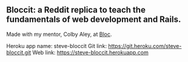 ## Bloccit: a Reddit replica to teach the fundamentals of web development and Rails.
Made with my mentor, Colby Aley, at [Bloc](http://bloc.io).

Heroku app name: steve-bloccit
Git link: https://git.heroku.com/steve-bloccit.git
Web link: https://steve-bloccit.herokuapp.com
